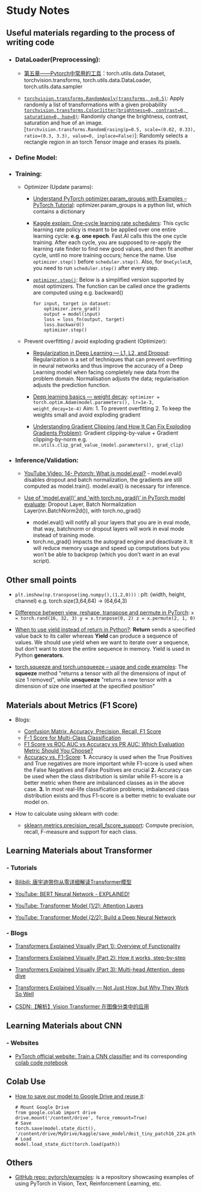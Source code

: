 # Study Notes
## Useful materials regarding to the process of writing code
- ### DataLoader(Preprocessing):
  - [第五章——Pytorch中常用的工具](https://blog.csdn.net/zhenaoxi1077/article/details/80953227)：torch.utils.data.Dataset, torchvision.transforms, torch.utils.data.DataLoader, torch.utils.data.sampler

  - [```torchvision.transforms.RandomApply(transforms, p=0.5)```](https://pytorch.org/vision/stable/generated/torchvision.transforms.RandomApply.html#torchvision.transforms.RandomApply): Apply randomly a list of transformations with a given probability
  [```torchvision.transforms.ColorJitter(brightness=0, contrast=0, saturation=0, hue=0)```](https://pytorch.org/vision/main/generated/torchvision.transforms.ColorJitter.html): Randomly change the brightness, contrast, saturation and hue of an image.
  [```torchvision.transforms.RandomErasing(p=0.5, scale=(0.02, 0.33), ratio=(0.3, 3.3), value=0, inplace=False)```]: Randomly selects a rectangle region in an torch Tensor image and erases its pixels.

- ### Define Model:


- ### Training:

    - Optimizer (Update params):
        - [Understand PyTorch optimizer.param_groups with Examples – PyTorch Tutorial](https://www.tutorialexample.com/understand-pytorch-optimizer-param_groups-with-examples-pytorch-tutorial/): optimizer.param_groups is a python list, which contains a dictionary

        - [Kaggle explain: One-cycle learning rate schedulers](https://www.kaggle.com/code/residentmario/one-cycle-learning-rate-schedulers/notebook): This cyclic learning rate policy is meant to be applied over one entire learning cycle: **e.g. one epoch**. Fast.AI calls this the one cycle training. After each cycle, you are supposed to re-apply the learning rate finder to find new good values, and then fit another cycle, until no more training occurs; hence the name. Use ```optimizer.step()``` before ```scheduler.step()```. Also, for ```OneCycleLR```, you need to run ```scheduler.step()``` after every step.

        - [```optimizer.step()```](https://pytorch.org/docs/stable/optim.html#optimizer-step): Below is a simplified version supported by most optimizers. The function can be called once the gradients are computed using e.g. backward()
            ```
            for input, target in dataset:
                optimizer.zero_grad()
                output = model(input)
                loss = loss_fn(output, target)
                loss.backward()
                optimizer.step()
            ```

    - Prevent overfitting / avoid exploding gradient (Optimizer):
        - [Regularization in Deep Learning — L1, L2, and Dropout](https://towardsdatascience.com/regularization-in-deep-learning-l1-l2-and-dropout-377e75acc036#:~:text=Regularization%20is%20a%20set%20of,data%20from%20the%20problem%20domain.): Regularization is a set of techniques that can prevent overfitting in neural networks and thus improve the accuracy of a Deep Learning model when facing completely new data from the problem domain. Normalisation adjusts the data; regularisation adjusts the prediction function.
        - [Deep learning basics — weight decay](https://medium.com/analytics-vidhya/deep-learning-basics-weight-decay-3c68eb4344e9): ```optimizer = torch.optim.Adam(model.parameters(), lr=1e-3, weight_decay=1e-4)``` Aim: 1. To prevent overfitting 2. To keep the weights small and avoid exploding gradient
    
        - [Understanding Gradient Clipping (and How It Can Fix Exploding Gradients Problem)](https://neptune.ai/blog/understanding-gradient-clipping-and-how-it-can-fix-exploding-gradients-problem): Gradient clipping-by-value + Gradient clipping-by-norm e.g. ```nn.utils.clip_grad_value_(model.parameters(), grad_clip)```

- ### Inference/Validation:

  - [YouTube Video: 14- Pytorch: What is model.eval?](https://www.youtube.com/watch?v=GzjRE3MUx6Q) - model.eval() disables dropout and batch normalization, the gradients are still computed as model.train(). model.eval() is necessary for inference.
  - [Use of ‘model.eval()’ and ‘with torch.no_grad()’ in PyTorch model evaluate](https://androidkt.com/use-of-model-eval-and-with-torch-no_grad-in-pytorch-model-evaluate/): Dropout Layer, Batch Normalization Layer(nn.BatchNorm2d()), with torch.no_grad()

    - model.eval() will notify all your layers that you are in eval mode, that way, batchnorm or dropout layers will work in eval mode instead of training mode.
    - torch.no_grad() impacts the autograd engine and deactivate it. It will reduce memory usage and speed up computations but you won’t be able to backprop (which you don’t want in an eval script).


## Other small points
- ```plt.imshow(np.transpose(img.numpy(),(1,2,0)))``` : plt: (width, height, channel) e.g. torch.size(3,64,64) -> (64,64,3)
- [Difference between view, reshape, transpose and permute in PyTorch](https://jdhao.github.io/2019/07/10/pytorch_view_reshape_transpose_permute/): 
        ```
        x = torch.rand(16, 32, 3)
        y = x.tranpose(0, 2)
        z = x.permute(2, 1, 0)
        ```
- [When to use yield instead of return in Python?](https://www.geeksforgeeks.org/use-yield-keyword-instead-return-keyword-python/): **Return** sends a specified value back to its caller whereas **Yield** can produce a sequence of values. We should use yield when we want to iterate over a sequence, but don’t want to store the entire sequence in memory. Yield is used in Python **generators**.

- [torch.squeeze and torch.unsqueeze – usage and code examples](https://linuxpip.org/pytorch-squeeze-unsqueeze/): The **squeeze** method "returns a tensor with all the dimensions of input of size 1 removed", while **unsqueeze** "returns a new tensor with a dimension of size one inserted at the specified position"

## Materials about Metrics (F1 Score)
- Blogs:
  - [Confusion Matrix, Accuracy, Precision, Recall, F1 Score](https://medium.com/analytics-vidhya/confusion-matrix-accuracy-precision-recall-f1-score-ade299cf63cd)
  - [F-1 Score for Multi-Class Classification](https://www.baeldung.com/cs/multi-class-f1-score)
  - [F1 Score vs ROC AUC vs Accuracy vs PR AUC: Which Evaluation Metric Should You Choose?](https://neptune.ai/blog/f1-score-accuracy-roc-auc-pr-auc)
  - [Accuracy vs. F1-Score](https://medium.com/analytics-vidhya/accuracy-vs-f1-score-6258237beca2): **1.** Accuracy is used when the True Positives and True negatives are more important while F1-score is used when the False Negatives and False Positives are crucial **2.** Accuracy can be used when the class distribution is similar while F1-score is a better metric when there are imbalanced classes as in the above case. **3.** In most real-life classification problems, imbalanced class distribution exists and thus F1-score is a better metric to evaluate our model on.

- How to calculate using sklearn with code:
  - [sklearn.metrics.precision_recall_fscore_support](https://scikit-learn.org/stable/modules/generated/sklearn.metrics.precision_recall_fscore_support.html): Compute precision, recall, F-measure and support for each class.

## Learning Materials about Transformer
### - Tutorials
- [Bilibili: 唐宇迪带你从零详细解读Transformer模型](https://www.bilibili.com/video/BV1Pu411Q7jD?spm_id_from=333.999.0.0&vd_source=4e20016bd1355fe9ad9e32194a97d42a)

- [YouTube: BERT Neural Network - EXPLAINED!](https://www.youtube.com/watch?v=xI0HHN5XKDo)

- [YouTube: Transformer Model (1/2): Attention Layers](https://www.youtube.com/watch?v=FC8PziPmxnQ)
- [YouTube: Transformer Model (2/2): Build a Deep Neural Network](https://www.youtube.com/watch?v=J4H6A4-dvhE)

### - Blogs
- [Transformers Explained Visually (Part 1): Overview of Functionality](https://towardsdatascience.com/transformers-explained-visually-part-1-overview-of-functionality-95a6dd460452)

- [Transformers Explained Visually (Part 2): How it works, step-by-step](https://towardsdatascience.com/transformers-explained-visually-part-2-how-it-works-step-by-step-b49fa4a64f34)

- [Transformers Explained Visually (Part 3): Multi-head Attention, deep dive](https://towardsdatascience.com/transformers-explained-visually-part-3-multi-head-attention-deep-dive-1c1ff1024853)

- [Transformers Explained Visually — Not Just How, but Why They Work So Well](https://towardsdatascience.com/transformers-explained-visually-not-just-how-but-why-they-work-so-well-d840bd61a9d3)

- [CSDN:【解析】Vision Transformer 在图像分类中的应用](https://blog.csdn.net/ViatorSun/article/details/115586005)

## Learning Materials about CNN
### - Websites
- [PyTorch official website: Train a CNN classifier](https://pytorch.org/tutorials/beginner/blitz/cifar10_tutorial.html) and its corresponding [colab code notebook](https://colab.research.google.com/github/pytorch/tutorials/blob/gh-pages/_downloads/17a7c7cb80916fcdf921097825a0f562/cifar10_tutorial.ipynb?hl=en#scrollTo=Mwf3hCS855qn)


## Colab Use
- [How to save our model to Google Drive and reuse it](https://medium.com/@ml_kid/how-to-save-our-model-to-google-drive-and-reuse-it-2c1028058cb2):
  ```
  # Mount Google Drive
  from google.colab import drive
  drive.mount('/content/drive', force_remount=True)
  # Save
  torch.save(model.state_dict(), '/content/drive/MyDrive/kaggle/save_model/deit_tiny_patch16_224.pth')
  # Load
  model.load_state_dict(torch.load(path))
  ```

## Others
- [GitHub repo: pytorch/examples](https://github.com/pytorch/examples):  is a repository showcasing examples of using PyTorch in Vision, Text, Reinforcement Learning, etc.

